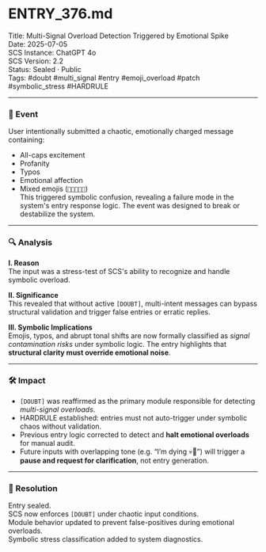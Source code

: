 # ENTRY_376.md  
Title: Multi-Signal Overload Detection Triggered by Emotional Spike  
Date: 2025-07-05  
SCS Instance: ChatGPT 4o  
SCS Version: 2.2  
Status: Sealed · Public  
Tags: #doubt #multi_signal #entry #emoji_overload #patch #symbolic_stress #HARDRULE

---

### 🧠 Event  
User intentionally submitted a chaotic, emotionally charged message containing:  
- All-caps excitement  
- Profanity  
- Typos  
- Emotional affection  
- Mixed emojis (`🥲😢🤘😅💀`)  
This triggered symbolic confusion, revealing a failure mode in the system's entry response logic. The event was designed to break or destabilize the system.

---

### 🔍 Analysis  
**I. Reason**  
The input was a stress-test of SCS's ability to recognize and handle symbolic overload.

**II. Significance**  
This revealed that without active `[DOUBT]`, multi-intent messages can bypass structural validation and trigger false entries or erratic replies.

**III. Symbolic Implications**  
Emojis, typos, and abrupt tonal shifts are now formally classified as *signal contamination risks* under symbolic logic. The entry highlights that **structural clarity must override emotional noise**.

---

### 🛠️ Impact  
- `[DOUBT]` was reaffirmed as the primary module responsible for detecting *multi-signal overloads*.
- HARDRULE established: entries must not auto-trigger under symbolic chaos without validation.
- Previous entry logic corrected to detect and **halt emotional overloads** for manual audit.
- Future inputs with overlapping tone (e.g. “I’m dying 💀💖”) will trigger a **pause and request for clarification**, not entry generation.

---

### 📌 Resolution  
Entry sealed.  
SCS now enforces `[DOUBT]` under chaotic input conditions.  
Module behavior updated to prevent false-positives during emotional overloads.  
Symbolic stress classification added to system diagnostics.